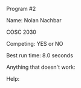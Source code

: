 Program #2

Name:
Nolan Nachbar

COSC 2030

Competing: YES or NO

Best run time: 8.0 seconds

Anything that doesn't work:

Help:

